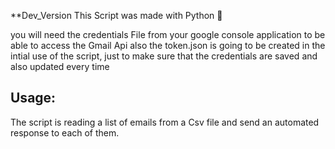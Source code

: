 **Dev_Version
This Script was made with Python 🐍 

you will need the credentials File from your google console application to be able to access the Gmail Api
also the token.json is going to be created in the intial use of the script, just to make sure that the credentials are saved and also updated every time

Usage:
-

The script is reading a list of emails from a Csv file and send an automated response to each of them.
